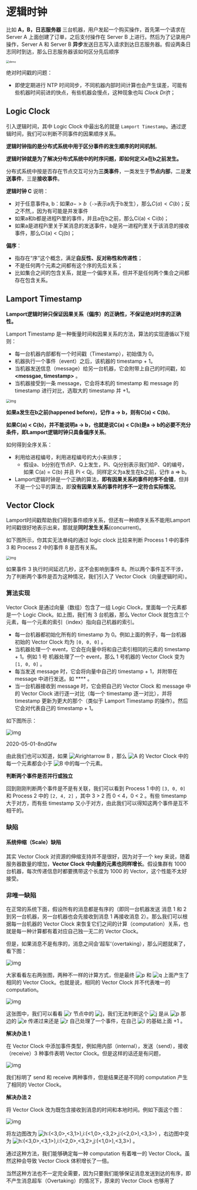 # 逻辑时钟

比如 **A，B，日志服务器** 三台机器，用户发起一个购买操作，首先第一个请求在 Server A 上面创建了订单，之后支付操作在 Server B 上进行。然后为了记录用户操作，Server A 和 Server B **异步**发送日志写入请求到达日志服务器。假设两条日志同时到达，那么日志服务器该如何区分先后顺序

<img src="pics/lamport_demo.webp" alt="demo" style="zoom:50%;" />

绝对时间戳的问题：

- 即使定期进行 NTP 时间同步，不同机器内部时间计算也会产生误差，可能有些机器时间前进的快点，有些机器会慢点，这种现象也叫 *Clock Drift*；

## Logic Clock

引入逻辑时间，其中 Logic Clock 中最出名的就是 `Lamport Timestamp`。通过逻辑时间，我们可以判断不同事件的因果顺序关系。

**逻辑时钟指的是分布式系统中用于区分事件的发生顺序的时间机制**。

**逻辑时钟就是为了解决分布式系统中的时序问题，即如何定义a在b之前发生。**

分布式系统中按是否存在节点交互可分为**三类事件**，一类发生于**节点内部**，二是**发送事件**，三是**接收事件**。

**逻辑时钟 C** 说明：

- 对于任意事件a, b：如果$a -> b$（`->`表示a先于b发生），那么$C(a) < C(b)$；反之不然,，因为有可能是并发事件 
- 如果a和b都是进程Pi里的事件，并且a在b之前，那么Ci(a) < Ci(b)；
- 如果a是进程Pi里关于某消息的发送事件，b是另一进程Pj里关于该消息的接收事件，那么Ci(a) < Cj(b)；

**偏序**：

- 指存在“序”这个概念，满足**自反性、反对称性和传递性**；
- 不是任何两个元素之间都有这个序的先后关系；
- 比如集合之间的包含关系，就是一个偏序关系，但并不是任何两个集合之间都存在包含关系。



## Lamport Timestamp 

**Lamport逻辑时钟只保证因果关系（偏序）的正确性，不保证绝对时序的正确性。**

Lamport Timestamp 是一种衡量时间和因果关系的方法，算法的实现遵循以下规则：

- 每一台机器内部都有一个时间戳（Timestamp），初始值为 0。
- 机器执行一个事件（event）之后，该机器的 timestamp + 1。
- 当机器发送信息（message）给另一台机器，它会附带上自己的时间戳，如 **<messgae, timestamp>** 。
- 当机器接受到一条 message，它会将本机的 timestamp 和 message 的 timestamp 进行对比，选取大的 timestamp 并 +1。

<img src="pics/5617986-8b1e4c7688f2d258.webp" alt="img" style="zoom:67%;" />

**如果a发生在b之前(happened before)，记作 a -> b，则有C(a) < C(b)**。

**如果C(a) < C(b)，并不能说明a -> b，也就是说C(a) < C(b)是a -> b的必要不充分条件，即Lamport逻辑时钟只具备偏序关系**。

如何得到全序关系：

- 利用给进程编号，利用进程编号的大小来排序；
  - 假设a、b分别在节点P、Q上发生，Pi、Qj分别表示我们给P、Q的编号，如果 C(a) = C(b) 并且 Pi < Qj，同样定义为a发生在b之前，记作 a => b。
- Lamport逻辑时钟是一个正确的算法，**即有因果关系的事件时序不会错**，但并不是一个公平的算法，即**没有因果关系的事件时序不一定符合实际情况**。



## Vector Clock

Lamport时间戳帮助我们得到事件顺序关系，但还有一种顺序关系不能用Lamport时间戳很好地表示出来，那就是**同时发生关系**(concurrent)。

如下图所示，你其实无法单纯的通过 logic clock 比较来判断 Process 1 中的事件 3 和 Process 2 中的事件 8 是否有关系。

<img src="pics/5617986-0e930783400018bd.webp" alt="img" style="zoom:67%;" />

如果事件 3 执行时间延迟几秒，这不会影响到事件 8。所以两个事件互不干涉，为了判断两个事件是否为这种情况，我们引入了 Vector Clock（向量逻辑时间）。

### 算法实现

Vector Clock 是通过向量（数组）包含了一组 Logic Clock，里面每一个元素都是一个 Logic Clock。如上图，我们有 3 台机器，那么 Vector Clock 就包含三个元素，每一个元素的索引（index）指向自己机器的索引。

- 每一台机器都初始化所有的 timestamp 为 0。例如上面的例子，每一台机器初始的 Vector Clock 均为 `[0, 0, 0]` 。
- 当机器处理一个 event，它会在向量中将和自己索引相同的元素的 timestamp + 1。例如 1 号 机器处理了一个 event，那么 1 号机器的 Vector Clock 变为 `[1, 0, 0]` 。
- 每当发送 message 时，它会将向量中自己的 timestamp + 1，并附带在 message 中进行发送。如 **** 。
- 当一台机器接收到 message 时，它会把自己的 Vector Clock 和 message 中的 Vector Clock 进行逐一对比（每一个 timestamp 逐一对比），并将 timestamp 更新为更大的那个（类似于 Lamport Timestamp 的操作）。然后它会对代表自己的 timestamp + 1。

如下图所示：

![img](https:////upload-images.jianshu.io/upload_images/5617986-87370351d824f6f5.jpg!slim?imageMogr2/auto-orient/strip|imageView2/2/w/801/format/webp)

2020-05-01-8ndGfw

由此我们也可以知道，如果 ![A\rightarrow B](https://math.jianshu.com/math?formula=A%5Crightarrow%20B) ，那么 ![A](pics/math-1646291937856.svg) 的 Vector Clock 中的每一个元素都会小于 ![B](pics/math.svg) 中的每一个元素。

**判断两个事件是否并行或独立**

回到刚刚判断两个事件是不是有关联，我们可以看到 Process 1 中的 `[3, 0, 0]` 和 Process 2 中的 `[2, 4, 2]` ，其中 3 > 2 而 0 < 4，0 < 2 。有些 timestamp 大于对方，而有些 timestamp 又小于对方，由此我们可以得知这两个事件是互不相干的。



### 缺陷

#### 系统伸缩（Scale）缺陷

其实 Vector Clock 对资源的伸缩支持并不是很好，因为对于一个 key 来说，随着服务器数量的增加，**Vector Clock 中向量的元素也同样增长**。假设集群有 1000 台机器，每次传递信息时都要携带这个长度为 1000 的 Vector，这个性能不太好接受。

### 非唯一缺陷

在正常的系统下面，假设所有的消息都是有序的（即同一台机器发送 消息 1 和 2 到另一台机器，另一台机器也会先接收到消息 1 再接收消息 2）。那么我们可以根据每一台机器的 Vector Clock 来恢复它们之间的计算（computation）关系，也就是每一种计算都有着对应自己独一无二的 Vector Clock。

但是，如果消息不是有序的，消息之间会‘超车‘（overtaking），那么问题就来了，看下图：

![img](https:////upload-images.jianshu.io/upload_images/5617986-0da83613cfdbb6b5.png!slim?imageMogr2/auto-orient/strip|imageView2/2/w/1200/format/webp)

大家看看左右两张图，两种不一样的计算方式，但是最终 ![p](pics/math-1646292400678.svg) 和 ![q](pics/math-1646292400702.svg) 上面产生了相同的 Vector Clock。也就是说，相同的 Vector Clock 并不代表唯一的 computation。

![img](https:////upload-images.jianshu.io/upload_images/5617986-58f89e3c094b1b13.png!slim?imageMogr2/auto-orient/strip|imageView2/2/w/1026/format/webp)

这张图中，我们可以看看 ![r](pics/math-1646292400716.svg) 节点中的 ![j](pics/math-1646292400722.svg)，我们无法判断这个 ![j](pics/math-1646292400722.svg) 是从 ![p](pics/math-1646292400678.svg) 那边的 ![e](pics/math-1646292400751.svg) 传递过来还是 ![r](pics/math-1646292400716.svg) 自己处理了一个事件，在自己 ![i](pics/math-1646292400741.svg) 的基础上面 +1 。

**解决办法 1**

在 Vector Clock 中添加事件类型，例如用内部（internal），发送（send），接收（receive）3 种事件表明 Vector Clock。但是这样的话还是有问题，

![img](https:////upload-images.jianshu.io/upload_images/5617986-6c93ed1e1b30d99b.png!slim?imageMogr2/auto-orient/strip|imageView2/2/w/1200/format/webp)

我们标明了 send 和 receive 两种事件，但是结果还是不同的 computation 产生了相同的 Vector Clock。

**解决办法 2**

将 Vector Clock 改为既包含接收到消息的时间和本地时间。例如下面这个图：

![img](https:////upload-images.jianshu.io/upload_images/5617986-755533fd8804ad28.png!slim?imageMogr2/auto-orient/strip|imageView2/2/w/1200/format/webp)

将左边图改为 ![h:(<3,0>,<3,1>),i:(<1,0>,<3,2>,j:(<2,0>),<3,3>)](https://math.jianshu.com/math?formula=h%3A(%3C3%2C0%3E%2C%3C3%2C1%3E)%2Ci%3A(%3C1%2C0%3E%2C%3C3%2C2%3E%2Cj%3A(%3C2%2C0%3E)%2C%3C3%2C3%3E)) ，右边图中变为 ![h:(<3,0>,<3,1>),i:(<2,0>,<3,2>,j:(<1,0>),<3,3>)](https://math.jianshu.com/math?formula=h%3A(%3C3%2C0%3E%2C%3C3%2C1%3E)%2Ci%3A(%3C2%2C0%3E%2C%3C3%2C2%3E%2Cj%3A(%3C1%2C0%3E)%2C%3C3%2C3%3E)) 。

通过这种方法，我们能够确定每一种 computation 有着唯一的 Vector Clock。虽然这种会导致 Vector Clock 体积增长了一倍。

当然这种方法也不一定完全需要，因为只要我们能够保证消息发送到达的有序，即不产生消息超车（Overtaking）的情况下，原来的 Vector Clock 也够用了